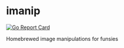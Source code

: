 # imanip

[![Go Report Card](https://goreportcard.com/badge/github.com/kroppt/imanip)](https://goreportcard.com/report/github.com/kroppt/imanip)

Homebrewed image manipulations for funsies


